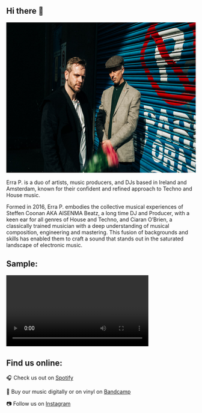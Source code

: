 ## Hi there 👋

<div id="header" align="center">
<img src="https://github.com/errap/errap/blob/main/errap_colour.jpeg" alt="An image of Irish electronic duo, Erra P." width="600" height="400" class="centerImage">
</div>

<p>Erra P. is a duo of artists, music producers, and DJs based in Ireland and Amsterdam, known for their confident and refined approach to Techno and House music.</p>

Formed in 2016, Erra P. embodies the collective musical experiences of Steffen Coonan AKA AISENMA Beatz, a long time DJ and Producer, with a keen ear for all genres of House and Techno, and Ciaran O’Brien, a classically trained musician with a deep understanding of musical composition, engineering and mastering. This fusion of backgrounds and skills has enabled them to craft a sound that stands out in the saturated landscape of electronic music.</p>

## Sample:


<video src="https://github.com/user-attachments/assets/136d83be-b641-40fe-b6e4-2588abf6f263" width="75%" controls>
  Your browser does not support the video tag.
</video>



## Find us online:
🎧 Check us out on [Spotify](https://open.spotify.com/artist/4HKfoJEZOT9HuwIy7572hq?si=71BVuSxiQtGriu6qsL16Ug)

🎵 Buy our music digitally or on vinyl on [Bandcamp](https://erraproject.bandcamp.com/album/barren)

📷 Follow us on [Instagram](https://www.instagram.com/erraproject2030/?hl=en)

